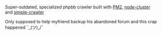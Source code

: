 Super-outdated, specialized phpbb crawler built with [PM2](https://github.com/Unitech/pm2), [node-cluster](https://nodejs.org/api/cluster.html) and [simple-crawler](https://github.com/simplecrawler/simplecrawler)

Only supposed to help myfriend backup his abandoned forum and this crap happened ¯\_(ツ)_/¯ 
